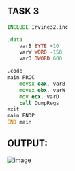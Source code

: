 ## TASK 3

```asm
INCLUDE Irvine32.inc

.data
	varB BYTE +10
	varW WORD -150
	varD DWORD 600

.code
main PROC
	movsx eax, varB
	movsx ebx, varW
	mov ecx, varD
	call DumpRegs
exit
main ENDP
END main
```

## OUTPUT:
![image](https://github.com/user-attachments/assets/637ed63d-96fc-4db9-83de-90987509ebce)
